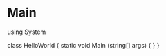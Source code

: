 # Main
using System


class HelloWorld
{
      static void Main (string[] args)
      {
      }
}      
